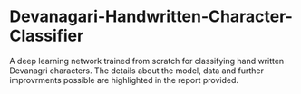 # Devanagari-Handwritten-Character-Classifier
A deep learning network trained from scratch for classifying hand written Devanagri characters. The details about the model, data and further improvrments possible are highlighted in the report provided.

